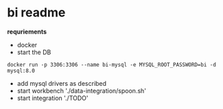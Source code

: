 # bi readme

**requriements**

  - docker
  - start the DB
```
docker run -p 3306:3306 --name bi-mysql -e MYSQL_ROOT_PASSWORD=bi -d mysql:8.0 
```

  - add mysql drivers as described
  - start workbench './data-integration/spoon.sh'
  - start integration './TODO'